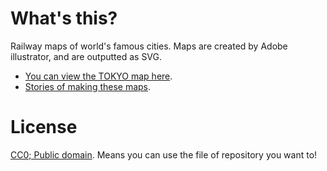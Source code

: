 # What's this?

Railway maps of world's famous cities. Maps are created by Adobe illustrator, and are outputted as SVG.

- [You can view the TOKYO map here](http://www.railmaps.jp/tokyo).
- [Stories of making these maps](http://note.openvista.jp/2014/svg-rail-map).

# License

[CC0; Public domain](http://creativecommons.org/publicdomain/zero/1.0/deed.ja). Means you can use the file of repository you want to!

